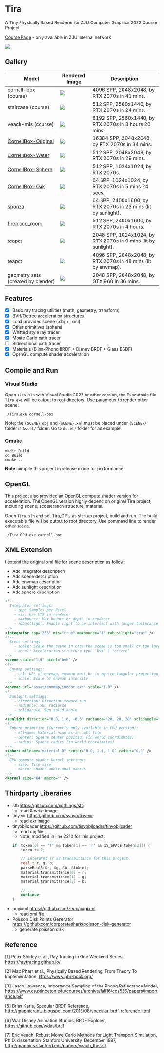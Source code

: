 # Tira

A Tiny Physically Based Renderer for ZJU Computer Graphics 2022 Course Project

[Course Page](http://10.76.1.181/courses/graphics/2022/) - only available in ZJU internal network

![](./Image/orbs_256.png)

## Gallery

| Model                                                                         | Rendered Image                              | Description                                                   |
|-------------------------------------------------------------------------------|---------------------------------------------|---------------------------------------------------------------|
| cornell-box (course)                                                          | ![](./Image/cornell-box_4096.png)           | 4096 SPP, 2048x2048, by RTX 2070s in 41 mins.                 |
| staircase (course)                                                            | ![](./Image/staircase_512.png)              | 512 SPP, 2560x1440, by RTX 2070s in 24 mins.                  |
| veach-mis (course)                                                            | ![](./Image/veach-mis_8192.png)             | 8192 SPP, 2560x1440, by RTX 2070s in 3 hours 20 mins.         |
| [CornellBox-Original](https://casual-effects.com/g3d/data10/index.html#mesh5) | ![](./Image/CornellBox-Original_16384.png)  | 16384 SPP, 2048x2048, by RTX 2070s in 34 mins.                |
| [CornellBox-Water](https://casual-effects.com/g3d/data10/index.html#mesh5)    | ![](./Image/CornellBox-Water_512.png)       | 512 SPP, 2048x2048, by RTX 2070s in 29 mins.                  |
| [CornellBox-Sphere](https://casual-effects.com/g3d/data10/index.html#mesh5)   | ![](./Image/CornellBox-Sphere_512.png)      | 512 SPP, 1024x1024, by RTX 2070s.                             |
| [CornellBox-Oak](https://casual-effects.com/g3d/data10/index.html#mesh37)     | ![](./Image/CornellBox-Oak_64.png)          | 64 SPP, 1024x1024, by RTX 2070s in 5 mins 24 secs.            |
| [sponza](https://casual-effects.com/g3d/data10/index.html#mesh10)             | ![](./Image/sponza_64.png)                  | 64 SPP, 2400x1600, by RTX 2070s in 23 mins (lit by sunlight). |
| [fireplace_room](https://casual-effects.com/g3d/data10/index.html#mesh13)     | ![](./Image/fireplace_room_512.png)         | 512 SPP, 2400x1600, by RTX 2070s in 4 hours.                  |
| [teapot](https://casual-effects.com/g3d/data10/index.html#mesh35)             | ![](./Image/teapot_2048.png)                | 2048 SPP, 1024x1024, by RTX 2070s in 9 mins (lit by sunlight).|
| [teapot](https://casual-effects.com/g3d/data10/index.html#mesh35)             | ![](./Image/teapot_4096.png)                | 4096 SPP, 2048x2048, by RTX 2070s in 48 mins (lit by envmap). |
| geometry sets (created by blender)                                            | ![](./Image/Set1_2048.png)                  | 2048 SPP, 2048x2048, by GTX 960 in 36 mins.                   |

## Features

- [x] Basic ray tracing utilities (math, geometry, transform)
- [x] BVH/Octree acceleration structures
- [x] Load provided scene (.obj + .xml)
- [x] Other primitives (sphere)
- [x] Whitted style ray tracer
- [x] Monte Carlo path tracer
- [ ] Bidirectional path tracer
- [x] Materials (Blinn-Phong BRDF + Disney BRDF + Glass BSDF)
- [x] OpenGL compute shader acceleration

## Compile and Run

### Visual Studio

Open `Tira.sln` with Visual Studio 2022 or other version, the Executable file `Tira.exe` will be output to root directory. Use parameter to render other scene:

```shell
./Tira.exe cornell-box
```

Note: the `{SCENE}.obj` and `{SCENE}.xml` must be placed under `{SCENE}/` folder in `Asset/` folder. Go to `Asset/` folder for an example.

### Cmake

```shell
mkdir Build
cd Build
cmake ..
```

**Note** compile this project in release mode for performance

## OpenGL

This project also provided an OpenGL compute shader version for acceleration. The OpenGL version highly depend on original Tira project, including scene, acceleration structure, material.

Open `Tira.sln` and set Tira_GPU as startup project, build and run. The build executable file will be output to root directory. Use command line to render other scene:

```shell
./Tira_GPU.exe cornell-box
```

## XML Extension

I extend the original xml file for scene description as follow:

- Add integrator description
- Add scene description
- Add envmap description
- Add sunlight description
- Add sphere description

```xml
<!-- 
  Integrator settings:
    - spp: Samples per Pixel
    - mis: Use MIS in renderer
    - maxbounce: Max bounce or depth in renderer
    - robustlight: Enable light to be intersect with larger tollerance
-->
<integrator spp="256" mis="true" maxbounce="8" robustlight="true" />
<!-- 
  Scene settings:
    - scale: Scale the scene in case the scene is too small or too large
    - accel: Acceleration structure type 'bvh' | 'octree'
-->
<scene scale="1.0" accel="bvh" />
<!-- 
  Envmap settings:
    - url: URL of envmap, envmap must be in equirectangular projection
    - scale: Scale of envmap intensity
-->
<envmap url="asset/envmap/indoor.exr" scale="1.0" />
<!-- 
  Sunlight settings:
    - direction: Direction toward sun
    - radiance: Sun radiance
    - solidangle: Sun solid angle
-->
<sunlight direction="0.8, 1.0, -0.5" radiance="20, 20, 20" solidangle="0.0687" />
<!-- 
  Sphere primitive (Currently only available in CPU version):
    - mtlname: Material name as in .mtl file
    - center: Sphere center position (in world coordinates)
    - radius: Sphere radius (in world coordinates)
-->
<sphere mtlname="material_0" center="0.0, 1.0, 1.0" radius="0.1" />
<!-- 
  GPU compute shader kernel settings:
    - size: Tile size
    - macro: Shader additional macros
-->
<kernel size="64" macro="" />
```

## Thirdparty Liberaries

- stb https://github.com/nothings/stb
  - read & write image
- tinyexr https://github.com/syoyo/tinyexr
  - read exr image
- tinyobjloader https://github.com/tinyobjloader/tinyobjloader
  - read obj file
  - Note: modified in line 2210 for this project:
  ```c++
  if (token[0] == 'T' && token[1] == 'r' && IS_SPACE(token[2])) {
      token += 2;

      // Interpret Tr as transmittance for this project.
      real_t r, g, b;
      parseReal3(&r, &g, &b, &token);
      material.transmittance[0] = r;
      material.transmittance[1] = g;
      material.transmittance[2] = b;

      // ...
      continue;
  }
  ```
- pugixml https://github.com/zeux/pugixml
  - read xml file
- Poisson Disk Points Generator https://github.com/corporateshark/poisson-disk-generator
  - generate poisson disk

## Reference

[1] Peter Shirley et al., Ray Tracing in One Weekend Series, https://raytracing.github.io/

[2] Matt Pharr et al., Physically Based Rendering: From Theory To Implementation, https://www.pbr-book.org/

[3] Jason Lawrence, Importance Sampling of the Phong Reflectance Model, https://www.cs.princeton.edu/courses/archive/fall16/cos526/papers/importance.pdf

[5] Brian Karis, Specular BRDF Reference, http://graphicrants.blogspot.com/2013/08/specular-brdf-reference.html

[6] Walt Disney Animation Studios, BRDF Explorer, https://github.com/wdas/brdf

[7] Eric Veach, Robust Monte Carlo Methods for Light Transport Simulation, Ph.D. dissertation, Stanford University, December 1997, http://graphics.stanford.edu/papers/veach_thesis/